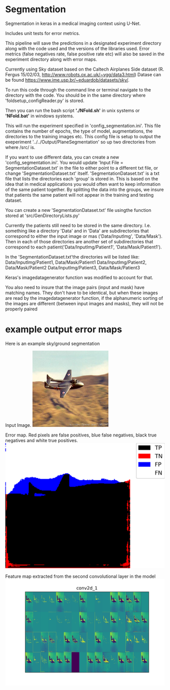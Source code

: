 # Segmentation
Segmentation in keras in a medical imaging context using U-Net.

Includes unit tests for error metrics.

This pipeline will save the predictions in a designated experiment directory along with the code used and the versions of the libraries used. Error metrics (false negatives rate, false positive rate etc) will also be saved in the experiment directory along with error maps.

Currently using Sky dataset based on the Caltech Airplanes Side dataset (R. Fergus 15/02/03, http://www.robots.ox.ac.uk/~vgg/data3.html)
Datase can be found https://www.ime.usp.br/~eduardob/datasets/sky/.

To run this code through the command line or terminal navigate to the directory with the code.
You should be in the same directory where 'foldsetup_configReader.py' is stored.

Then you can run the bash script **'./NFold.sh'** in unix systems or **'NFold.bat'** in windows systems.

This will run the experiment specified in 'config_segmentation.ini'. This file contains the number of epochs, the type of model, augmentations, the directories to  the training images etc. This config file is setup to output the exeperiment '../../Output/PlaneSegmentation' so up two directories from where /src/ is.

If you want to use different data, you can create a new 'config_segmentation.ini'. You would update 'Input File = SegmentationDataset.txt' in the file to either point to a different txt file, or change 'SegmentationDataset.txt' itself. 'SegmentationDataset.txt' is a txt file that lists the directories each 'group' is stored in. This is based on the idea that in medical applications you would often want to keep information of the same patient together. By splitting the data into the groups, we insure that patients the same patient will not appear in the training and testing dataset.

You can create a new 'SegmentationDataset.txt' file usingthe function stored at 'src/GenDirectoryLists.py'

Currently the patients still need to be stored in the same directory. I.e. something like a directory 'Data' and in 'Data' are subdirectories that correspond to either the input image or mas ('Data/InputImg', 'Data/Mask'). Then in each of those directories are another set of subdirectories that correspond to each patient('Data/InputImg/Patient1', 'Data/Mask/Patient1').

In the 'SegmentationDataset.txt'the directories will be listed like:
Data/InputImg/Patient1, Data/Mask/Patient1
Data/InputImg/Patient2, Data/Mask/Patient2
Data/InputImg/Patient3, Data/Mask/Patient3


Keras's imagedatagenerator function was modified to account for that.

You also need to insure that the image pairs (input and mask) have matching names. They don't have to be identical, but when these images are read by the imagedatagenerator function, if the alphanumeric sorting of the images are different (between input images and masks), they will not be properly paired


# example output error maps
Here is an example sky/ground segmentation

Input Image. 
![InputImage](/ExampleSegmentations/ErrorMaps/0056_Input.png)

Error map. Red pixels are false positives, blue false negatives, black true negatives and white true positives.
![Error map](/ExampleSegmentations/ErrorMaps/0056nucleus_predMap.png)

Feature map extracted from the second convolutional layer in the model
![Extracted feature map from first convolution](/ExampleSegmentations/ErrorMaps/0conv2d_1.png)
